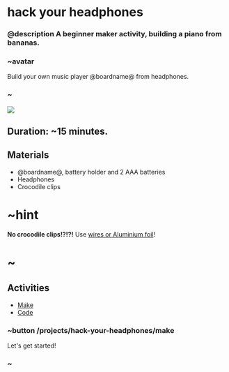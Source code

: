 # hack your headphones 

### @description A beginner maker activity, building a piano from bananas.

### ~avatar

Build your own music player @boardname@ from headphones.

### ~

![](/static/mb/lessons/hack-your-headphones-0.png)


## Duration: ~15 minutes.

## Materials

* @boardname@, battery holder and 2 AAA batteries
* Headphones
* Crocodile clips

# ~hint

**No crocodile clips!?!?!** Use [wires or Aluminium foil](/device/foil-circuits)!

# ~

## Activities

* [Make](/projects/hack-your-headphones/make)
* [Code](/projects/hack-your-headphones/code)

### ~button /projects/hack-your-headphones/make

Let's get started!

### ~
